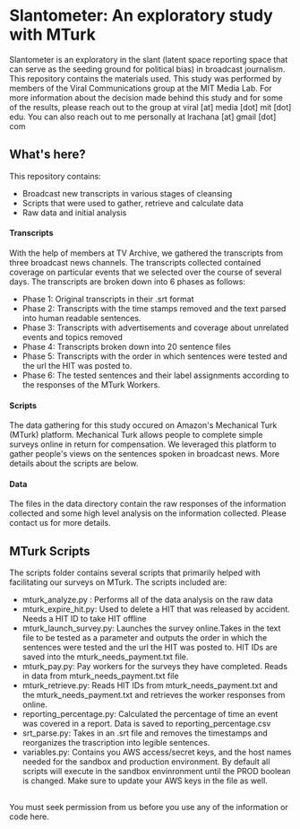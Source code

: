 # Slantometer: An exploratory study with MTurk

Slantometer is an exploratory in the slant (latent space reporting space that can serve as the seeding ground for political bias) in broadcast journalism. This repository contains the materials used. This study was performed by members of the Viral Communications group at the MIT Media Lab. For more information about the decision made behind this study and for some of the results, please reach out to the group at viral [at] media [dot] mit [dot] edu. You can also reach out to me personally at lrachana [at] gmail [dot] com

## What's here?
This repository contains:
- Broadcast new transcripts in various stages of cleansing
- Scripts that were used to gather, retrieve and calculate data
- Raw data and initial analysis

#### Transcripts
With the help of members at TV Archive, we gathered the transcripts from three broadcast news channels. The transcripts collected contained coverage on particular events that we selected over the course of several days. The transcripts are broken down into 6 phases as follows:

- Phase 1: Original transcripts in their .srt format 
- Phase 2: Transcripts with the time stamps removed and the text parsed into human readable sentences. 
- Phase 3: Transcripts with advertisements and coverage about unrelated events and topics removed
- Phase 4: Transcripts broken down into 20 sentence files
- Phase 5: Transcripts with the order in which sentences were tested and the url the HIT was posted to.
- Phase 6: The tested sentences and their label assignments according to the responses of the MTurk Workers. 

#### Scripts
The data gathering for this study occured on Amazon's Mechanical Turk (MTurk) platform. Mechanical Turk allows people to complete simple surveys online in return for compensation. We leveraged this platform to gather people's views on the sentences spoken in broadcast news. More details about the scripts are below. 

#### Data
The files in the data directory contain the raw responses of the information collected and some high level analysis on the information  collected. Please contact us for more details. 


## MTurk Scripts
The scripts folder contains several scripts that primarily helped with facilitating our surveys on MTurk. The scripts included are:

- mturk_analyze.py : Performs all of the data analysis on the raw data
- mturk_expire_hit.py: Used to delete a HIT that was released by accident. Needs a HIT ID to take HIT offline
- mturk_launch_survey.py: Launches the survey online.Takes in the text file to be tested as a parameter and outputs the  order in which the sentences were tested and the url the HIT was posted to. HIT IDs are saved into the mturk_needs_payment.txt file. 
- mturk_pay.py: Pay workers for the surveys they have completed. Reads in data from mturk_needs_payment.txt file
- mturk_retrieve.py: Reads HIT IDs from mturk_needs_payment.txt and the mturk_needs_payment.txt and retrieves the worker responses from online. 
- reporting_percentage.py: Calculated the percentage of time an event was covered in a report. Data is saved to reporting_percentage.csv
- srt_parse.py: Takes in an .srt file and removes the timestamps and reorganizes the trascription into legible sentences.
- variables.py: Contains you AWS access/secret keys, and the host names needed for the sandbox and production environment. By default all scripts will execute in the sandbox envinronment until the PROD boolean is changed. Make sure to update your AWS keys in the file as well. 

## 
You must seek permission from us before you use any of the information or code here. 
